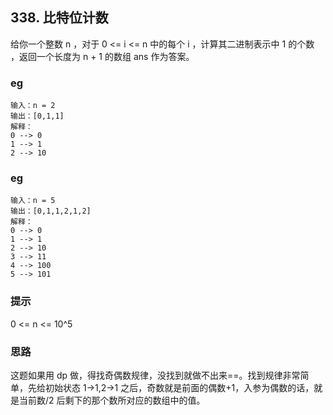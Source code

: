 ## 338. 比特位计数

给你一个整数 n ，对于 0 <= i <= n 中的每个 i ，计算其二进制表示中 1 的个数 ，返回一个长度为 n + 1 的数组 ans 作为答案。

### eg

```
输入：n = 2
输出：[0,1,1]
解释：
0 --> 0
1 --> 1
2 --> 10
```

### eg

```
输入：n = 5
输出：[0,1,1,2,1,2]
解释：
0 --> 0
1 --> 1
2 --> 10
3 --> 11
4 --> 100
5 --> 101

```

<!-- ### eg

```

```

### eg

```

``` -->

### 提示

0 <= n <= 10^5

### 思路

这题如果用 dp 做，得找奇偶数规律，没找到就做不出来==。找到规律非常简单，先给初始状态 1->1,2->1 之后，奇数就是前面的偶数+1，入参为偶数的话，就是当前数/2 后剩下的那个数所对应的数组中的值。

